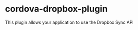 cordova-dropbox-plugin
======================

  This plugin allows your application to use the Dropbox Sync API
